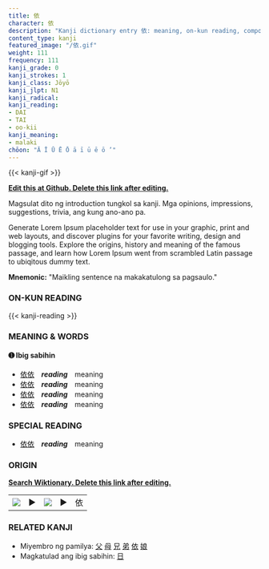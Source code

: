 ```yaml
---
title: 依
character: 依
description: "Kanji dictionary entry 依: meaning, on-kun reading, compounds, origin, related kanji"
content_type: kanji
featured_image: "/依.gif"
weight: 111
frequency: 111
kanji_grade: 0
kanji_strokes: 1
kanji_class: Jōyō
kanji_jlpt: N1
kanji_radical: 
kanji_reading: 
- DAI
- TAI
- oo-kii
kanji_meaning:
- malaki
chōon: "Ā Ī Ū Ē Ō ā ī ū ē ō ’"
---
```

[//]: # (Don't edit the line below. Kanji animated GIF code is automatically generated.)
{{< kanji-gif >}}

[//]: # (Edit below this line.)

**[Edit this at Github. Delete this link after editing.](https://github.com/tim0g/tim/tree/main/content/kanji/依/index.md)**

Magsulat dito ng introduction tungkol sa kanji. Mga opinions, impressions, suggestions, trivia, ang kung ano-ano pa.

Generate Lorem Ipsum placeholder text for use in your graphic, print and web layouts, and discover plugins for your favorite writing, design and blogging tools. Explore the origins, history and meaning of the famous passage, and learn how Lorem Ipsum went from scrambled Latin passage to ubiqitous dummy text.
 
**Mnemonic:** "Maikling sentence na makakatulong sa pagsaulo."

### ON-KUN READING

[//]: # (Don't edit the line below. ON-KUN READING code is automatically generated.)
{{< kanji-reading >}}

### MEANING & WORDS

#### ➊ **Ibig sabihin**
  - [依](../依)[依](../依)　***reading***　meaning
  - [依](../依)[依](../依)　***reading***　meaning
  - [依](../依)[依](../依)　***reading***　meaning
  - [依](../依)[依](../依)　***reading***　meaning

### SPECIAL READING
  - [依](../依)[依](../依)　***reading***　meaning

### ORIGIN

**[Search Wiktionary. Delete this link after editing.](https://wiktionary.org/wiki/依)**
<table class="kanji-table"><tr><td>
<img src="60px-依-bronze.svg.png">
</td><td>▶</td><td>
<img src="60px-依-oracle.svg.png">
</td><td>▶</td>
<td class="kanji-origin">依</td>
</tr></table>

### RELATED KANJI
- Miyembro ng pamilya: [父](../父) [母](../母) [兄](../兄) [弟](../弟) [依](../依) [娘](../娘)
- Magkatulad ang ibig sabihin: [日](../日)
